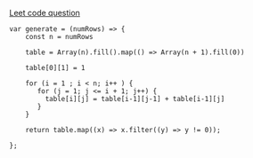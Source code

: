 [Leet code question](https://leetcode.com/problems/pascals-triangle/)


```
var generate = (numRows) => {
    const n = numRows
    
    table = Array(n).fill().map(() => Array(n + 1).fill(0))
    
    table[0][1] = 1
    
    for (i = 1 ; i < n; i++ ) {
       for (j = 1; j <= i + 1; j++) {
         table[i][j] = table[i-1][j-1] + table[i-1][j]
       }
    }
    
    return table.map((x) => x.filter((y) => y != 0));
    
};

```